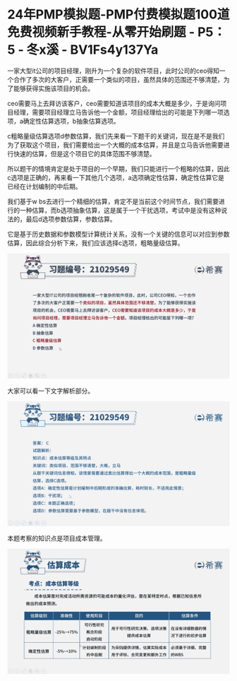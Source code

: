 # 24年PMP模拟题-PMP付费模拟题100道免费视频新手教程-从零开始刷题 - P5：5 - 冬x溪 - BV1Fs4y137Ya

一家大型it公司的项目经理，刚升为一个复杂的软件项目，此时公司的ceo得知一个合作了多次的大客户，正需要一个类似的项目，虽然具体的范围还不够清楚，为了能够获得实施该项目的机会。

ceo需要马上去拜访该客户，ceo需要知道该项目的成本大概是多少，于是询问项目经理，需要项目经理立马告诉他一个金额，项目经理给出的可能是下列哪一项选项，a确定性估算选项，b抽象估算选项。

c粗略量级估算选项d参数估算，我们先来看一下题干的关键词，现在是不是我们为了获取这个项目，我们需要给出一个大概的成本估算，并且是立马告诉他需要进行快速的估算，但是这个项目它的具体范围不够清楚。

所以题干的情境肯定是处于项目的一个早期，我们只能进行一个粗略的估算，因此c选项是正确的，再来看一下其他几个选项，a选项确定性估算，确定性估算它是已经在计划编制的中后期。

我们基于w bs去进行一个精细的估算，肯定不是当前这个时间节点，我们需要进行的一种估算，而b选项抽象估算，这是属于一个干扰选项，考试中是没有这种说法的，最后d选项参数估算，参数估算。

它是基于历史数据和参数模型计算统计关系，没有一个关键的信息可以对应到参数估算，因此综合分析下来，我们应该选择c选项，粗略量级估算。



![](img/da39937f340fd7b71622e4e37cb16553_1.png)

大家可以看一下文字解析部分。

![](img/da39937f340fd7b71622e4e37cb16553_3.png)

本题考察的知识点是项目成本管理。

![](img/da39937f340fd7b71622e4e37cb16553_5.png)